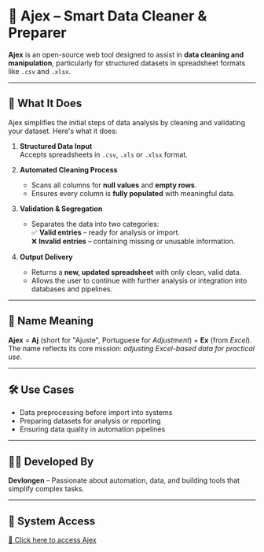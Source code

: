# 🧼 Ajex – Smart Data Cleaner & Preparer

**Ajex** is an open-source web tool designed to assist in **data cleaning and manipulation**, particularly for structured datasets in spreadsheet formats like `.csv` and `.xlsx`.

---

## 🚀 What It Does

Ajex simplifies the initial steps of data analysis by cleaning and validating your dataset. Here's what it does:

1. **Structured Data Input**  
   Accepts spreadsheets in `.csv`, `.xls` or `.xlsx` format.

2. **Automated Cleaning Process**  
   - Scans all columns for **null values** and **empty rows**.  
   - Ensures every column is **fully populated** with meaningful data.

3. **Validation & Segregation**  
   - Separates the data into two categories:  
     ✅ **Valid entries** – ready for analysis or import.  
     ❌ **Invalid entries** – containing missing or unusable information.

4. **Output Delivery**  
   - Returns a **new, updated spreadsheet** with only clean, valid data.  
   - Allows the user to continue with further analysis or integration into databases and pipelines.

---

## 🧠 Name Meaning

**Ajex** = **Aj** (short for "Ajuste", Portuguese for *Adjustment*) + **Ex** (from *Excel*).  
The name reflects its core mission: *adjusting Excel-based data for practical use*.

---

## 🛠️ Use Cases

- Data preprocessing before import into systems  
- Preparing datasets for analysis or reporting  
- Ensuring data quality in automation pipelines

---

## 👨‍💻 Developed By

**Devlongen** – Passionate about automation, data, and building tools that simplify complex tasks.

---

## 🔗 System Access

[🔗 Click here to access Ajex](http://168.231.100.9)
